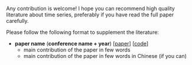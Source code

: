 Any contribution is welcome! I hope you can recommend high quality literature about time series, preferably if you have read the full paper carefully.

Please follow the following format to supplement the literature:

- **paper name** (**conference name + year**) [[paper]()] [[code]()]
    - main contribution of the paper in few words
    - main contribution of the paper in few words in Chinese (if you can)

